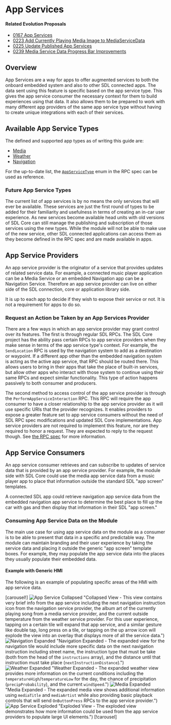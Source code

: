 # App Services

#### Related Evolution Proposals

- [0167 App Services](https://github.com/smartdevicelink/sdl_evolution/blob/master/proposals/0167-app-services.md)
- [0223 Add Currently Playing Media Image to MediaServiceData](https://github.com/smartdevicelink/sdl_evolution/blob/master/proposals/0223-media-service-image.md)
- [0225 Update Published App Services ](https://github.com/smartdevicelink/sdl_evolution/blob/master/proposals/0225-update-published-app-services.md)
- [0239 Media Service Data Progress Bar Improvements](https://github.com/smartdevicelink/sdl_evolution/blob/master/proposals/0239-media-service-data-progress-bar-improvements.md)

## Overview

App Services are a way for apps to offer augmented services to both the onboard embedded system and also to other SDL connected apps. The data sent using this feature is specific based on the app service type. This gives the app service consumer the necessary context for them to build experiences using that data. It also allows them to be prepared to work with many different app providers of the same app service type without having to create unique integrations with each of their services. 

## Available App Service Types

The defined and supported app types as of writing this guide are:

- [Media](https://github.com/smartdevicelink/rpc_spec#mediaservicedata)
- [Weather](https://github.com/smartdevicelink/rpc_spec#weatherdata)
- [Navigation](https://github.com/smartdevicelink/rpc_spec#navigationservicedata)

For the up-to-date list, the [`AppServiceType`](https://github.com/smartdevicelink/rpc_spec#appservicetype) enum in the RPC spec can be used as reference.

### Future App Service Types

The current list of app services is by no means the only services that will ever be available. These services are just the first round of types to be added for their familiarity and usefulness in terms of creating an in-car user experience. As new services become available head units with old versions of SDL Core can still manage the publishing and subscription of those services using the new types. While the module will not be able to make use of the new service, other SDL connected applications can access them as they become defined in the RPC spec and are made available in apps.


## App Service Providers

An app service provider is the originator of a service that provides updates of related service data. For example, a connected music player application can be a Media Service or an embedded Navigation app can be a Navigation Service. Therefore an app service provider can live on either side of the SDL connection, core or application library side.

It is up to each app to decide if they wish to expose their service or not. It is not a requirement for apps to do so. 

### Request an Action be Taken by an App Services Provider

There are a few ways in which an app service provider may grant control over its features. The first is through regular SDL RPCs. The SDL Core project has the ability pass certain RPCs to app service providers when they make sense in terms of the app service type's context. For example, the `SendLocation` RPC is used by the navigation system to add as a destination or waypoint. If a different app other than the embedded navigation system is acting as the active app service, that RPC should be routed there. This allows users to bring in their apps that take the place of built-in services, but allow other apps who interact with those system to continue using their same RPCs and expect similar functionality. This type of action happens passively to both consumer and producers.


The second method to access control of the app service provider is through the `PerformAppServiceInteraction` RPC. This RPC will require the app consumer to have a closer relationship to the app service provider as it will use specific URIs that the provider recognizes. It enables providers to expose a greater feature set to app service consumers without the need of SDL RPC spec modifications and updated SDL Core implementations. App service providers are not required to implement this feature, nor are they required to honor a request. They are expected to reply to the request though. See [the RPC spec](https://github.com/smartdevicelink/rpc_spec#performappserviceinteraction) for more information.

## App Service Consumers

An app service consumer retrieves and can subscribe to updates of service data that is provided by an app service provider. For example, the module side with SDL Core could use the media app service data from a music player app to place that information outside the standard SDL "app screen" templates.

A connected SDL app could retrieve navigation app service data from the embedded navigation app service to determine the best place to fill up the car with gas and then display that information in their SDL "app screen."

### Consuming App Service Data on the Module

The main use case for using app service data on the module as a consumer is to be able to present that data in a specific and predictable way. The module can maintain branding and their user experience by taking the service data and placing it outside the generic "app screen" template boxes. For example, they may populate the app service data into the places they usually populate their embedded data.

#### Example with Generic HMI

The following is an example of populating specific areas of the HMI with app service data.

[carousel!]
![App Service Collapsed](assets/app_service_collapsed.jpg) "Collapsed View - This view contains very brief info from the app service including the next navigation instruction icon from the navigation service provider, the album art of the currently playing song from a media service provider, and the current outside temperature from the weather service provider. For this user experience, tapping on a certain tile will expand that app service, and a similar gesture like double tap, long press on a tile, or tapping on the up arrow icon will explode the view into an overlay that displays more of all the service data.")
![Navigation Expanded](assets/app_service_nav_expanded.jpg) "Navigation Expanded - The expanded view for the navigation tile would include more specific data on the next navigation instruction including street name, the instruction type that must be take (both from the head of the `instructions` array), and the distance until that instruction must take place (`nextInstructionDistance`).")
![Weather Expanded](assets/app_service_weather_expanded.jpg) "Weather Expanded - The expanded weather view provides more information on the current conditions including the `temperatureHigh`/`temperatureLow` for the day, the chance of precipitation (`precipProbability`), and the current `windSpeed`.")
![Media Expanded](assets/app_service_media_expanded.jpg) "Media Expanded - The expanded media view shows additional information using `mediaTitle` and `mediaArtist` while also providing basic playback controls that will send `OnButtonPress` RPCs to the app service provider.")
![App Service Exploded](assets/app_service_exploded.jpg) "Exploded View - The exploded view demonstrates how more information could be used from the app service providers to populate large UI elements.")
[!carousel]
